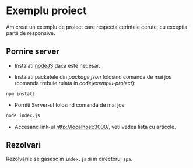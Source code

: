 # Exemplu proiect

Am creat un exemplu de proiect care respecta cerintele cerute, cu exceptia partii de responsive.

## Pornire server

- Instalati [nodeJS](https://nodejs.org/en/) daca este necesar.

- Instalati packetele din _package.json_ folosind comanda de mai jos (comanda trebuie rulata in _code\exemplu-proiect_):

```bash
npm install
```

- Porniti Server-ul folosind comanda de mai jos:

```bash
node index.js
```

- Accesand link-ul [http://localhost:3000/](http://localhost:3000/), veti vedea lista cu articole.

## Rezolvari

Rezolvarile se gasesc in `index.js` si in directorul `spa`.
